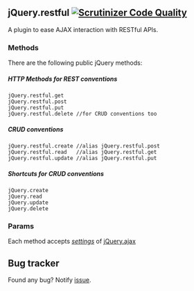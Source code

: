 ## jQuery.restful [![Scrutinizer Code Quality](https://scrutinizer-ci.com/g/wendtecnologia/jquery-restful/badges/quality-score.png?s=e3374df1ea4bbc17c438eb356fcd146ca3b5d94a)](https://scrutinizer-ci.com/g/wendtecnologia/jquery-restful/)

A plugin to ease AJAX interaction with RESTful APIs.

### Methods ###
There are the following public jQuery methods:
##### HTTP Methods for REST conventions #####
    jQuery.restful.get
    jQuery.restful.post
    jQuery.restful.put
    jQuery.restful.delete //for CRUD conventions too

##### CRUD conventions #####
    jQuery.restful.create //alias jQuery.restful.post
    jQuery.restful.read   //alias jQuery.restful.get
    jQuery.restful.update //alias jQuery.restful.put

##### Shortcuts for CRUD conventions #####
    jQuery.create
    jQuery.read
    jQuery.update
    jQuery.delete

### Params ###
Each method accepts [*settings*](http://api.jquery.com/jQuery.ajax/#jQuery-ajax-settings) of [jQuery.ajax](http://api.jquery.com/jQuery.ajax/)

## Bug tracker ##
Found any bug? Notify [issue](https://github.com/wendtecnologia/jquery-restful/issues).
